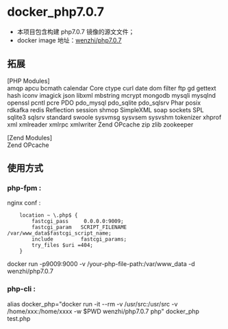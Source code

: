 # docker_php7.0.7

- 本项目包含构建 php7.0.7 镜像的源文文件； 
- docker image 地址：[wenzhi/php7.0.7](https://cloud.docker.com/repository/docker/wenzhi/php7.0.7)

## 拓展
[PHP Modules]     
amqp
apcu
bcmath
calendar
Core
ctype
curl
date
dom
filter
ftp
gd
gettext
hash
iconv
imagick
json
libxml
mbstring
mcrypt
mongodb
mysqli
mysqlnd
openssl
pcntl
pcre
PDO
pdo_mysql
pdo_sqlite
pdo_sqlsrv
Phar
posix
rdkafka
redis
Reflection
session
shmop
SimpleXML
soap
sockets
SPL
sqlite3
sqlsrv
standard
swoole
sysvmsg
sysvsem
sysvshm
tokenizer
xhprof
xml
xmlreader
xmlrpc
xmlwriter
Zend OPcache
zip
zlib
zookeeper

[Zend Modules]     
Zend OPcache

## 使用方式
### php-fpm :  
nginx conf :    
```
    location ~ \.php$ {
        fastcgi_pass     0.0.0.0:9009;
        fastcgi_param   SCRIPT_FILENAME /var/www_data$fastcgi_script_name;
        include         fastcgi_params;
        try_files $uri =404;
    }
```  
docker run -p9009:9000 -v /your-php-file-path:/var/www_data -d wenzhi/php7.0.7
### php-cli :
alias docker_php="docker run -it --rm -v /usr/src:/usr/src -v /home/xxx:/home/xxxx -w $PWD wenzhi/php7.0.7 php"
docker_php test.php
